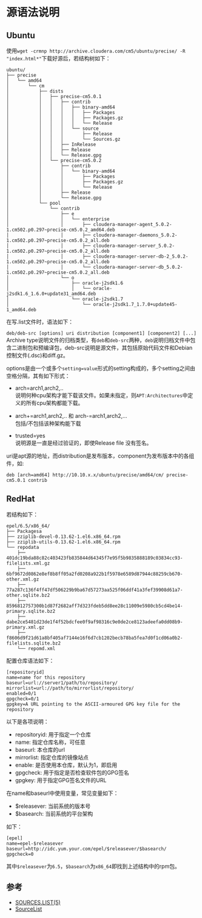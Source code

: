 源语法说明
===

Ubuntu
---
使用`wget -crmnp http://archive.cloudera.com/cm5/ubuntu/precise/ -R "index.html*"`下载好源后，若结构树如下：

```
ubuntu/
├── precise
│   └── amd64
│       └── cm
│           ├── dists
│           │   ├── precise-cm5.0.1
│           │   │   ├── contrib
│           │   │   │   ├── binary-amd64
│           │   │   │   │   ├── Packages
│           │   │   │   │   ├── Packages.gz
│           │   │   │   │   └── Release
│           │   │   │   └── source
│           │   │   │       ├── Release
│           │   │   │       └── Sources.gz
│           │   │   ├── InRelease
│           │   │   ├── Release
│           │   │   └── Release.gpg
│           │   └── precise-cm5.0.2
│           │       ├── contrib
│           │       │   └── binary-amd64
│           │       │       ├── Packages
│           │       │       ├── Packages.gz
│           │       │       └── Release
│           │       ├── Release
│           │       └── Release.gpg
│           └── pool
│               └── contrib
│                   ├── e
│                   │   └── enterprise
│                   │       ├── cloudera-manager-agent_5.0.2-1.cm502.p0.297~precise-cm5.0.2_amd64.deb
│                   │       ├── cloudera-manager-daemons_5.0.2-1.cm502.p0.297~precise-cm5.0.2_all.deb
│                   │       ├── cloudera-manager-server_5.0.2-1.cm502.p0.297~precise-cm5.0.2_all.deb
│                   │       ├── cloudera-manager-server-db-2_5.0.2-1.cm502.p0.297~precise-cm5.0.2_all.deb
│                   │       └── cloudera-manager-server-db_5.0.2-1.cm502.p0.297~precise-cm5.0.2_all.deb
│                   └── o
│                       ├── oracle-j2sdk1.6
│                       │   └── oracle-j2sdk1.6_1.6.0+update31_amd64.deb
│                       └── oracle-j2sdk1.7
│                           └── oracle-j2sdk1.7_1.7.0+update45-1_amd64.deb
```
在写.list文件时，语法如下：

`deb/deb-src [options] uri distribution [component1] [component2] [...]`
Archive type说明文件的归档类型，有`deb`和`deb-src`两种，`deb`说明归档文件中包含二进制包和预编译包，deb-src说明是源文件，其包括原始代码文件和Debian控制文件(.dsc)和diff.gz。

options是由一个或多个`setting=value`形式的setting构成的，多个setting之间由空格分隔，其有如下形式：

- arch=arch1,arch2,..   
 说明何种cpu架构才能下载该文件。如果未指定，则`APT:Architectures`中定义的所有cpu架构都能下载。

- arch+=arch1,arch2,.. 和 arch-=arch1,arch2,...    
 包括/不包括该种架构能下载

- trusted=yes    
 说明源是一直是经过验证的，即使Release file 没有签名。

uri是apt源的地址，而distribution是发布版本，component为发布版本中的各组件，如:

```
deb [arch=amd64] http://10.10.x.x/ubuntu/precise/amd64/cm/ precise-cm5.0.1 contrib 
```

RedHat
---

若结构如下：
```
epel/6.5/x86_64/
├── Packagesa 
├── zziplib-devel-0.13.62-1.el6.x86_64.rpm
├── zziplib-utils-0.13.62-1.el6.x86_64.rpm
└── repodata
    ├── 401dc19bda88c82c403423fb835844d64345f7e95f5b9835888189c03834cc93-filelists.xml.gz
    ├── 6bf9672d0862e8ef8b8ff05a2fd0208a922b1f5978e6589d87944c88259cb670-other.xml.gz
    ├── 77a287c136f4ff47df506229b9ba67d57273aa525f06ddf41a3fef39908d61a7-other.sqlite.bz2
    ├── 8596812757300b1d87f2682aff7d323fdeb5dd8ee28c11009e5980cb5cd4be14-primary.sqlite.bz2
    ├── dabe2ce5481d23de1f4f52bdcfee0f9af98316c9e0de2ce8123adeefa0dd08b9-primary.xml.gz
    ├── f8606d9f21d61a8bf405af7144e16f6d7cb1202becb78ba5fea7d0f1cd06a0b2-filelists.sqlite.bz2
    └── repomd.xml
```

配置仓库语法如下：
```
[repositoryid]
name=name for this repository
baseurl=url://server1/path/to/repository/
mirrorlist=url://path/to/mirrorlist/repository/
enabled=0/1
gpgcheck=0/1
gpgkey=A URL pointing to the ASCII-armoured GPG key file for the repository
```

以下是各项说明：

- repositoryid: 用于指定一个仓库
- name: 指定仓库名称，可任意
- baseurl: 本仓库的url
- mirrorlist: 指定仓库的镜像站点
- enable: 是否使用本仓库，默认为1，即启用
- gpgcheck: 用于指定是否检查软件包的GPG签名
- gpgkey: 用于指定GPG签名文件的URL

在name和baseurl中使用变量，常见变量如下：

- $releasever: 当前系统的版本号
- $basearch: 当前系统的平台架构

如下：

```
[epel]
name=epel-$releasever
baseurl=http://idc.yum.your.com/epel/$releasever/$basearch/
gpgcheck=0
``` 

其中`$releasever`为`6.5`，`$basearch`为`x86_64`即找到上述结构中的rpm包。


参考
---

- [SOURCES.LIST(5)](http://manpages.debian.org/cgi-bin/man.cgi?sektion=5&query=sources.list&apropos=0&manpath=sid&locale=en)
- [SourceList](https://wiki.debian.org/SourcesList)
